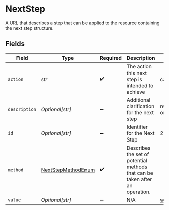 # NextStep

A URL that describes a step that can be applied to the resource containing the next step structure.


## Fields

| Field                                                                        | Type                                                                         | Required                                                                     | Description                                                                  | Example                                                                      |
| ---------------------------------------------------------------------------- | ---------------------------------------------------------------------------- | ---------------------------------------------------------------------------- | ---------------------------------------------------------------------------- | ---------------------------------------------------------------------------- |
| `action`                                                                     | *str*                                                                        | :heavy_check_mark:                                                           | The action this next step is intended to achieve                             | cancel                                                                       |
| `description`                                                                | *Optional[str]*                                                              | :heavy_minus_sign:                                                           | Additional clarification for the next step                                   | remove offer from the order                                                  |
| `id`                                                                         | *Optional[str]*                                                              | :heavy_minus_sign:                                                           | Identifier for the Next Step                                                 | 2                                                                            |
| `method`                                                                     | [NextStepMethodEnum](../../models/errors/nextstepmethodenum.md)              | :heavy_check_mark:                                                           | Describes the set of potential methods that can be taken after an operation. |                                                                              |
| `value`                                                                      | *Optional[str]*                                                              | :heavy_minus_sign:                                                           | N/A                                                                          | www.resourcelocation.com                                                     |